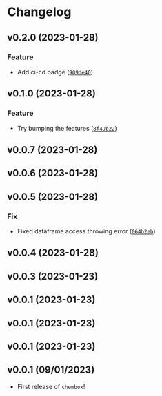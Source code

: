 # Changelog

<!--next-version-placeholder-->

## v0.2.0 (2023-01-28)
### Feature
* Add ci-cd badge ([`909de40`](https://github.com/UBC-MDS/chembox/commit/909de40d9532232b89c7fde2b4c52d2e7b522e70))

## v0.1.0 (2023-01-28)
### Feature
* Try bumping the features ([`8f49b22`](https://github.com/UBC-MDS/chembox/commit/8f49b22da938c90fe4fbae6e537151f5060c81fb))

## v0.0.7 (2023-01-28)


## v0.0.6 (2023-01-28)


## v0.0.5 (2023-01-28)
### Fix
* Fixed dataframe access throwing error ([`064b2eb`](https://github.com/UBC-MDS/chembox/commit/064b2eb4c86ec04832987bae7ffe0a8b7ae9c740))

## v0.0.4 (2023-01-28)


## v0.0.3 (2023-01-23)


## v0.0.1 (2023-01-23)


## v0.0.1 (2023-01-23)


## v0.0.1 (2023-01-23)


## v0.0.1 (09/01/2023)

- First release of `chembox`!
